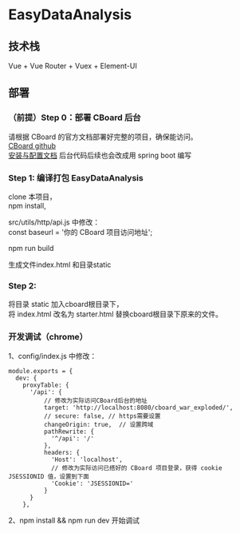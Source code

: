# EasyDataAnalysis

## 技术栈
Vue + Vue Router + Vuex + Element-UI

## 部署
### （前提）Step 0：部署 CBoard 后台
请根据 CBoard 的官方文档部署好完整的项目，确保能访问。  
[CBoard github](https://github.com/TuiQiao/CBoard)  
[安装与配置文档](https://peter_zhang921.gitee.io/cboard_docsify/#/zh-cn/manual/install)
后台代码后续也会改成用 spring boot 编写

### Step 1: 编译打包 EasyDataAnalysis
clone 本项目，  
npm install,  

src/utils/http/api.js 中修改：  
const baseurl = '你的 CBoard 项目访问地址';

npm run build  

生成文件index.html 和目录static

### Step 2: 
将目录 static 加入cboard根目录下，  
将 index.html 改名为 starter.html 替换cboard根目录下原来的文件。

### 开发调试（chrome）
1、config/index.js 中修改： 

```
module.exports = {
  dev: {
    proxyTable: {
      '/api': {
          // 修改为实际访问CBoard后台的地址
          target: 'http://localhost:8080/cboard_war_exploded/',
          // secure: false, // https需要设置
          changeOrigin: true,  // 设置跨域
          pathRewrite: {
            '^/api': '/'
          },
          headers: {
            'Host': 'localhost',
            // 修改为实际访问已搭好的 CBoard 项目登录，获得 cookie JSESSIONID 值，设置到下面
            'Cookie': 'JSESSIONID='
          }
      }
    },

```

2、npm install && npm run dev 
开始调试
